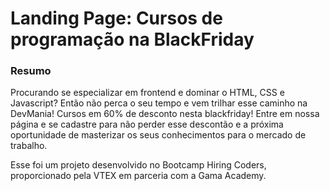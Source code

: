 # Landing Page: Cursos de programação na BlackFriday
### Resumo
Procurando se especializar em frontend e dominar o HTML, CSS e Javascript? Então não perca o seu tempo e vem trilhar esse caminho na DevMania!
Cursos em 60% de desconto nesta blackfriday!
Entre em nossa página e se cadastre para não perder esse descontão e a próxima oportunidade de masterizar os seus conhecimentos para o mercado de trabalho.

Esse foi um projeto desenvolvido no Bootcamp Hiring Coders, proporcionado pela VTEX em parceria com a Gama Academy.
